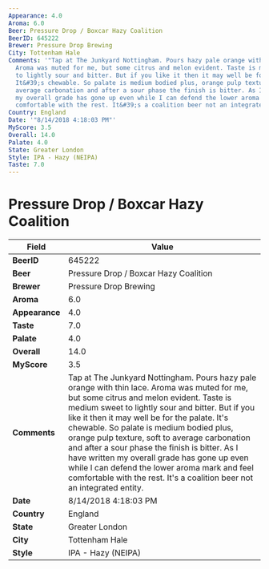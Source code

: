 ```yaml
---
Appearance: 4.0
Aroma: 6.0
Beer: Pressure Drop / Boxcar Hazy Coalition
BeerID: 645222
Brewer: Pressure Drop Brewing
City: Tottenham Hale
Comments: '"Tap at The Junkyard Nottingham. Pours hazy pale orange with thin lace.
  Aroma was muted for me, but some citrus and melon evident. Taste is medium sweet
  to lightly sour and bitter. But if you like it then it may well be for the palate.
  It&#39;s chewable. So palate is medium bodied plus, orange pulp texture, soft to
  average carbonation and after a sour phase the finish is bitter. As I have written
  my overall grade has gone up even while I can defend the lower aroma mark and feel
  comfortable with the rest. It&#39;s a coalition beer not an integrated entity."'
Country: England
Date: '"8/14/2018 4:18:03 PM"'
MyScore: 3.5
Overall: 14.0
Palate: 4.0
State: Greater London
Style: IPA - Hazy (NEIPA)
Taste: 7.0
---
```


# Pressure Drop / Boxcar Hazy Coalition

| Field         | Value |
|---------------|-------|
| **BeerID** | 645222 |
| **Beer** | Pressure Drop / Boxcar Hazy Coalition |
| **Brewer** | Pressure Drop Brewing |
| **Aroma** | 6.0 |
| **Appearance** | 4.0 |
| **Taste** | 7.0 |
| **Palate** | 4.0 |
| **Overall** | 14.0 |
| **MyScore** | 3.5 |
| **Comments** | Tap at The Junkyard Nottingham. Pours hazy pale orange with thin lace. Aroma was muted for me, but some citrus and melon evident. Taste is medium sweet to lightly sour and bitter. But if you like it then it may well be for the palate. It&#39;s chewable. So palate is medium bodied plus, orange pulp texture, soft to average carbonation and after a sour phase the finish is bitter. As I have written my overall grade has gone up even while I can defend the lower aroma mark and feel comfortable with the rest. It&#39;s a coalition beer not an integrated entity. |
| **Date** | 8/14/2018 4:18:03 PM |
| **Country** | England |
| **State** | Greater London |
| **City** | Tottenham Hale |
| **Style** | IPA - Hazy (NEIPA) |
